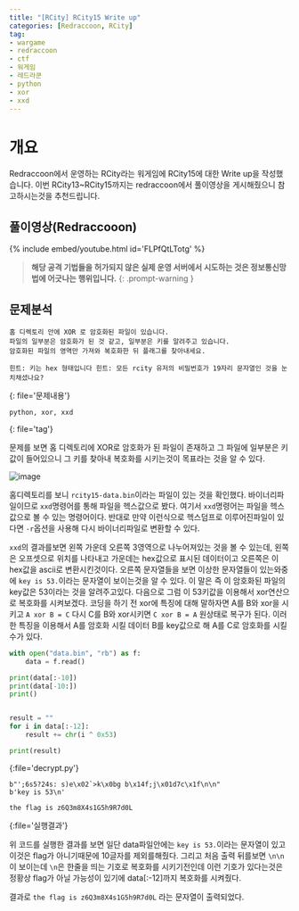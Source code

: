 ```yaml
---
title: "[RCity] RCity15 Write up"
categories: [Redraccoon, RCity]
tag:
- wargame
- redraccoon
- ctf
- 워게임
- 레드라쿤
- python
- xor
- xxd
---
```


# 개요
Redraccoon에서 운영하는 RCity라는 워게임에 RCity15에 대한 Write up을 작성했습니다. 이번 RCity13~RCity15까지는 redraccoon에서 풀이영상을 게시해줬으니 참고하시는것을 추천드립니다.

## 풀이영상(Redraccooon)
{% include embed/youtube.html id='FLPfQtLTotg' %}


> **해당 공격 기법들을 허가되지 않은 실제 운영 서버에서 시도하는 것은 정보통신망법에 어긋나는 행위입니다.**
{: .prompt-warning }

## 문제분석
```
홈 디렉토리 안에 XOR 로 암호화된 파일이 있습니다.
파일의 일부분은 암호화가 된 것 같고, 일부분은 키를 알려주고 있습니다. 
암호화된 파일의 영역만 가져와 복호화한 뒤 플래그를 찾아내세요.

힌트: 키는 hex 형태입니다 힌트: 모든 rcity 유저의 비밀번호가 19자리 문자열인 것을 눈치채셨나요?

``` 
{: file='문제내용'}


```
python, xor, xxd
```
{: file='tag'}


문제를 보면 홈 디렉토리에 XOR로 암호화가 된 파일이 존재하고 그 파일에 일부분은 키값이 들어있으니 그 키를 찾아내 복호화를 시키는것이 목표라는 것을 알 수 있다.


![image](https://Jimin0605.github.io/assets/img/Redraccoon/RCity/48.png)


홈디렉토리를 보니 `rcity15-data.bin`이라는 파일이 있는 것을 확인했다. 바이너리파일이므로 `xxd`명령어를 통해 파일을 헥스값으로 봤다. 여기서 `xxd`명령어는 파일을 헥스값으로 볼 수 있는 명령어이다. 반대로 만약 이런식으로 헥스덤프로 이루어진파일이 있다면 `-r`옵션을 사용해 다시 바이너리파일로 변환할 수 있다.

`xxd`의 결과를보면 왼쪽 가운데 오른쪽 3영역으로 나누어져있는 것을 볼 수 있는데, 왼쪽은 오프셋으로 위치를 나타내고 가운데는 hex값으로 표시된 데이터이고 오른쪽은 이 hex값을 ascii로 변환시킨것이다. 오른쪽 문자열들을 보면 이상한 문자열들이 있는와중에 `key is 53.`이라는 문자열이 보이는것을 알 수 있다. 이 말은 즉 이 암호화된 파일의 key값은 53이라는 것을 알려주고있다. 다음으로 그럼 이 53키값을 이용해서 xor연산으로 복호화를 시켜보겠다. 코딩을 하기 전 xor에 특징에 대해 말하자면 A를 B와 xor을 시키고 `A xor B = C` 다시 C를 B와 xor시키면 `C xor B = A` 원상태로 복구가 된다. 이러한 특징을 이용해서 A를 암호화 시킬 데이터 B를 key값으로 해 A를 C로 암호화를 시킬수가 있다.

```python
with open("data.bin", "rb") as f:
    data = f.read()

print(data[:-10])
print(data[-10:])
print()


result = ""
for i in data[:-12]:
    result += chr(i ^ 0x53)

print(result)
```
{:file='decrypt.py'}

```
b"';6s5?24s: s)e\x02`>k\x0bg b\x14f;j\x01d7c\x1f\n\n"
b'key is 53\n'

the flag is z6Q3m8X4s1G5h9R7d0L
```
{:file='실행결과'}

위 코드를 실행한 결과를 보면 일단 data파일안에는 `key is 53.`이라는 문자열이 있고 이것은 flag가 아니기때문에 10글자를 제외를해줬다. 그리고 처음 출력 뒤를보면 `\n\n`이 보이는데 `\n`은 한줄을 띄는 기호로 복호화를 시키기전인데 이런 기호가 있다는것은 정황상 flag가 아닐 가능성이 있기에 data[:-12]까지 복호화를 시켜줬다.

결과로 `the flag is z6Q3m8X4s1G5h9R7d0L` 라는 문자열이 출력되었다.